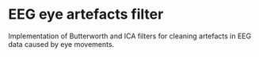 # EEG eye artefacts filter
 Implementation of Butterworth and ICA filters for cleaning artefacts in EEG data caused by eye movements.
